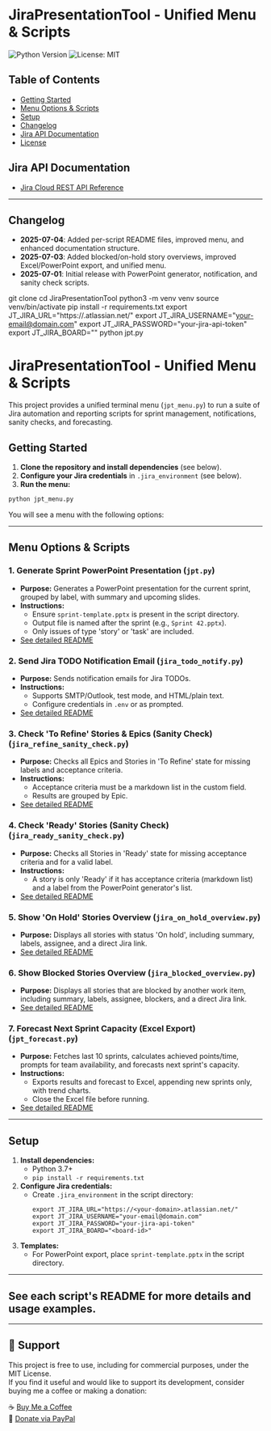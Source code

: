 # JiraPresentationTool - Unified Menu & Scripts

![Python Version](https://img.shields.io/badge/python-3.7%2B-blue)
![License: MIT](https://img.shields.io/badge/License-MIT-yellow.svg)

## Table of Contents

- [Getting Started](#getting-started)
- [Menu Options & Scripts](#menu-options--scripts)
- [Setup](#setup)
- [Changelog](#changelog)
- [Jira API Documentation](#jira-api-documentation)
- [License](#license)

## Jira API Documentation

- [Jira Cloud REST API Reference](https://developer.atlassian.com/cloud/jira/platform/rest/v3/intro/)

---

## Changelog

- **2025-07-04**: Added per-script README files, improved menu, and enhanced documentation structure.
- **2025-07-03**: Added blocked/on-hold story overviews, improved Excel/PowerPoint export, and unified menu.
- **2025-07-01**: Initial release with PowerPoint generator, notification, and sanity check scripts.

git clone <repo-url>
cd JiraPresentationTool
python3 -m venv venv
source venv/bin/activate
pip install -r requirements.txt
export JT_JIRA_URL="https://<your-domain>.atlassian.net/"
export JT_JIRA_USERNAME="your-email@domain.com"
export JT_JIRA_PASSWORD="your-jira-api-token"
export JT_JIRA_BOARD="<board-id>"
python jpt.py

# JiraPresentationTool - Unified Menu & Scripts

This project provides a unified terminal menu (`jpt_menu.py`) to run a suite of Jira automation and reporting scripts for sprint management, notifications, sanity checks, and forecasting.

## Getting Started

1. **Clone the repository and install dependencies** (see below).
2. **Configure your Jira credentials** in `.jira_environment` (see below).
3. **Run the menu:**

```sh
python jpt_menu.py
```

You will see a menu with the following options:

---

## Menu Options & Scripts

### 1. Generate Sprint PowerPoint Presentation (`jpt.py`)
- **Purpose:** Generates a PowerPoint presentation for the current sprint, grouped by label, with summary and upcoming slides.
- **Instructions:**
  - Ensure `sprint-template.pptx` is present in the script directory.
  - Output file is named after the sprint (e.g., `Sprint 42.pptx`).
  - Only issues of type 'story' or 'task' are included.
- [See detailed README](./jpt.md)

### 2. Send Jira TODO Notification Email (`jira_todo_notify.py`)
- **Purpose:** Sends notification emails for Jira TODOs.
- **Instructions:**
  - Supports SMTP/Outlook, test mode, and HTML/plain text.
  - Configure credentials in `.env` or as prompted.
- [See detailed README](./jira_todo_notify.md)

### 3. Check 'To Refine' Stories & Epics (Sanity Check) (`jira_refine_sanity_check.py`)
- **Purpose:** Checks all Epics and Stories in 'To Refine' state for missing labels and acceptance criteria.
- **Instructions:**
  - Acceptance criteria must be a markdown list in the custom field.
  - Results are grouped by Epic.
- [See detailed README](./jira_refine_sanity_check.md)

### 4. Check 'Ready' Stories (Sanity Check) (`jira_ready_sanity_check.py`)
- **Purpose:** Checks all Stories in 'Ready' state for missing acceptance criteria and for a valid label.
- **Instructions:**
  - A story is only 'Ready' if it has acceptance criteria (markdown list) and a label from the PowerPoint generator's list.
- [See detailed README](./jira_ready_sanity_check.md)

### 5. Show 'On Hold' Stories Overview (`jira_on_hold_overview.py`)
- **Purpose:** Displays all stories with status 'On hold', including summary, labels, assignee, and a direct Jira link.
- [See detailed README](./jira_on_hold_overview.md)

### 6. Show Blocked Stories Overview (`jira_blocked_overview.py`)
- **Purpose:** Displays all stories that are blocked by another work item, including summary, labels, assignee, blockers, and a direct Jira link.
- [See detailed README](./jira_blocked_overview.md)

### 7. Forecast Next Sprint Capacity (Excel Export) (`jpt_forecast.py`)
- **Purpose:** Fetches last 10 sprints, calculates achieved points/time, prompts for team availability, and forecasts next sprint's capacity.
- **Instructions:**
  - Exports results and forecast to Excel, appending new sprints only, with trend charts.
  - Close the Excel file before running.
- [See detailed README](./jpt_forecast.md)

---

## Setup

1. **Install dependencies:**
   - Python 3.7+
   - `pip install -r requirements.txt`
2. **Configure Jira credentials:**
   - Create `.jira_environment` in the script directory:
     ```
     export JT_JIRA_URL="https://<your-domain>.atlassian.net/"
     export JT_JIRA_USERNAME="your-email@domain.com"
     export JT_JIRA_PASSWORD="your-jira-api-token"
     export JT_JIRA_BOARD="<board-id>"
     ```
3. **Templates:**
   - For PowerPoint export, place `sprint-template.pptx` in the script directory.

---

## See each script's README for more details and usage examples.

---
## 💖 Support

This project is free to use, including for commercial purposes, under the MIT License.  
If you find it useful and would like to support its development, consider buying me a coffee or making a donation:

☕ [Buy Me a Coffee](https://coff.ee/basjes)  
💸 [Donate via PayPal](https://paypal.me/basjes1977)
